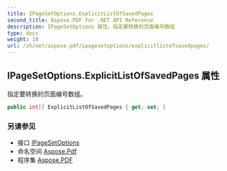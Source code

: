 ```yaml
---
title: IPageSetOptions.ExplicitListOfSavedPages
second_title: Aspose.PDF for .NET API Reference
description: IPageSetOptions 属性。指定要转换的页面编号数组
type: docs
weight: 10
url: /zh/net/aspose.pdf/ipagesetoptions/explicitlistofsavedpages/
---
```

## IPageSetOptions.ExplicitListOfSavedPages 属性

指定要转换的页面编号数组。

```csharp
public int[] ExplicitListOfSavedPages { get; set; }
```

### 另请参见

* 接口 [IPageSetOptions](../)
* 命名空间 [Aspose.Pdf](../../../aspose.pdf/)
* 程序集 [Aspose.PDF](../../../)